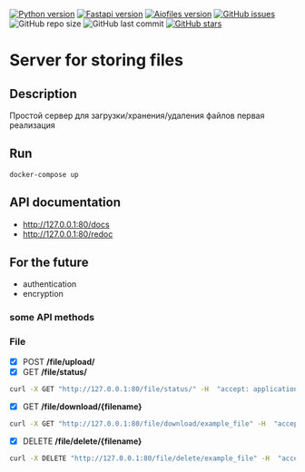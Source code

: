 [![Python version](https://img.shields.io/badge/Python-3.7-green)](https://www.python.org/)
[![Fastapi version](https://img.shields.io/badge/fastapi-0.60.1-green)](https://www.python.org/)
[![Aiofiles version](https://img.shields.io/badge/aiofiles-0.5.0-green)](https://www.python.org/)
[![GitHub issues][issues-shield]][issues-url]
![GitHub repo size](https://img.shields.io/github/languages/code-size/dmitrii1991/fastapi_server)
![GitHub last commit](https://img.shields.io/github/last-commit/dmitrii1991/fastapi_server)
[![GitHub stars][stars-shield]][stars-url]

# Server for storing files

## Description
Простой сервер для загрузки/хранения/удаления файлов первая реализация


##  Run
```shell script
docker-compose up
```

## API documentation
* http://127.0.0.1:80/docs
* http://127.0.0.1:80/redoc

## For the future
* authentication
* encryption

### some  API methods
### File
- [x] POST **/file/upload/**
- [X] GET **/file/status/**
```cmd
curl -X GET "http://127.0.0.1:80/file/status/" -H  "accept: application/json" -H  "Content-Type: application/json" -d "{\"full_name\":\"example_file\"}"
```
- [X] GET **/file/download/{filename}**
```cmd
curl -X GET "http://127.0.0.1:80/file/download/example_file" -H  "accept: application/json"
```
- [x] DELETE **/file/delete/{filename}**
```cmd
curl -X DELETE "http://127.0.0.1:80/file/delete/example_file" -H  "accept: application/json"
```


[stars-shield]: https://img.shields.io/github/stars/dmitrii1991/fastapi_server?style=social
[stars-url]: https://github.com/dmitrii1991/fastapi_server/stargazers

[issues-shield]: https://img.shields.io/github/issues/dmitrii1991/fastapi_server
[issues-url]: https://github.com/dmitrii1991/fastapi_server/issues


